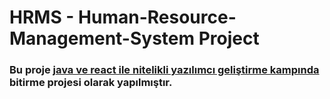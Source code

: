 # HRMS -  Human-Resource-Management-System Project
### Bu proje [java ve react ile nitelikli yazılımcı geliştirme kampında](https://www.kodlama.io/p/yazilim-gelistirici-yetistirme-kampi2) bitirme projesi olarak  yapılmıştır. 

 

